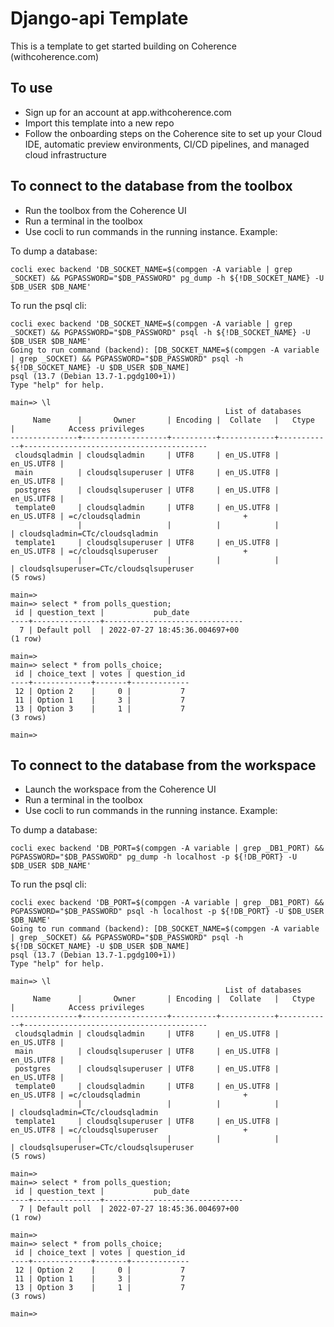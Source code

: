 # Django-api Template

This is a template to get started building on Coherence (withcoherence.com)

## To use

- Sign up for an account at app.withcoherence.com
- Import this template into a new repo
- Follow the onboarding steps on the Coherence site to set up your Cloud IDE, automatic preview environments, CI/CD pipelines, and managed cloud infrastructure

## To connect to the database from the toolbox

- Run the toolbox from the Coherence UI
- Run a terminal in the toolbox
- Use cocli to run commands in the running instance. Example:

To dump a database:

```console
cocli exec backend 'DB_SOCKET_NAME=$(compgen -A variable | grep _SOCKET) && PGPASSWORD="$DB_PASSWORD" pg_dump -h ${!DB_SOCKET_NAME} -U $DB_USER $DB_NAME'
```

To run the psql cli:

```console
cocli exec backend 'DB_SOCKET_NAME=$(compgen -A variable | grep _SOCKET) && PGPASSWORD="$DB_PASSWORD" psql -h ${!DB_SOCKET_NAME} -U $DB_USER $DB_NAME'
Going to run command (backend): [DB_SOCKET_NAME=$(compgen -A variable | grep _SOCKET) && PGPASSWORD="$DB_PASSWORD" psql -h ${!DB_SOCKET_NAME} -U $DB_USER $DB_NAME]
psql (13.7 (Debian 13.7-1.pgdg100+1))
Type "help" for help.

main=> \l
                                                List of databases
     Name      |       Owner       | Encoding |  Collate   |   Ctype    |            Access privileges            
---------------+-------------------+----------+------------+------------+-----------------------------------------
 cloudsqladmin | cloudsqladmin     | UTF8     | en_US.UTF8 | en_US.UTF8 | 
 main          | cloudsqlsuperuser | UTF8     | en_US.UTF8 | en_US.UTF8 | 
 postgres      | cloudsqlsuperuser | UTF8     | en_US.UTF8 | en_US.UTF8 | 
 template0     | cloudsqladmin     | UTF8     | en_US.UTF8 | en_US.UTF8 | =c/cloudsqladmin                       +
               |                   |          |            |            | cloudsqladmin=CTc/cloudsqladmin
 template1     | cloudsqlsuperuser | UTF8     | en_US.UTF8 | en_US.UTF8 | =c/cloudsqlsuperuser                   +
               |                   |          |            |            | cloudsqlsuperuser=CTc/cloudsqlsuperuser
(5 rows)

main=>
main=> select * from polls_question;
 id | question_text |           pub_date            
----+---------------+-------------------------------
  7 | Default poll  | 2022-07-27 18:45:36.004697+00
(1 row)

main=>
main=> select * from polls_choice;
 id | choice_text | votes | question_id 
----+-------------+-------+-------------
 12 | Option 2    |     0 |           7
 11 | Option 1    |     3 |           7
 13 | Option 3    |     1 |           7
(3 rows)

main=> 
```

## To connect to the database from the workspace

- Launch the workspace from the Coherence UI
- Run a terminal in the toolbox
- Use cocli to run commands in the running instance. Example:

To dump a database:

```console
cocli exec backend 'DB_PORT=$(compgen -A variable | grep _DB1_PORT) && PGPASSWORD="$DB_PASSWORD" pg_dump -h localhost -p ${!DB_PORT} -U $DB_USER $DB_NAME'
```

To run the psql cli:

```console
cocli exec backend 'DB_PORT=$(compgen -A variable | grep _DB1_PORT) && PGPASSWORD="$DB_PASSWORD" psql -h localhost -p ${!DB_PORT} -U $DB_USER $DB_NAME'
Going to run command (backend): [DB_SOCKET_NAME=$(compgen -A variable | grep _SOCKET) && PGPASSWORD="$DB_PASSWORD" psql -h ${!DB_SOCKET_NAME} -U $DB_USER $DB_NAME]
psql (13.7 (Debian 13.7-1.pgdg100+1))
Type "help" for help.

main=> \l
                                                List of databases
     Name      |       Owner       | Encoding |  Collate   |   Ctype    |            Access privileges            
---------------+-------------------+----------+------------+------------+-----------------------------------------
 cloudsqladmin | cloudsqladmin     | UTF8     | en_US.UTF8 | en_US.UTF8 | 
 main          | cloudsqlsuperuser | UTF8     | en_US.UTF8 | en_US.UTF8 | 
 postgres      | cloudsqlsuperuser | UTF8     | en_US.UTF8 | en_US.UTF8 | 
 template0     | cloudsqladmin     | UTF8     | en_US.UTF8 | en_US.UTF8 | =c/cloudsqladmin                       +
               |                   |          |            |            | cloudsqladmin=CTc/cloudsqladmin
 template1     | cloudsqlsuperuser | UTF8     | en_US.UTF8 | en_US.UTF8 | =c/cloudsqlsuperuser                   +
               |                   |          |            |            | cloudsqlsuperuser=CTc/cloudsqlsuperuser
(5 rows)

main=>
main=> select * from polls_question;
 id | question_text |           pub_date            
----+---------------+-------------------------------
  7 | Default poll  | 2022-07-27 18:45:36.004697+00
(1 row)

main=>
main=> select * from polls_choice;
 id | choice_text | votes | question_id 
----+-------------+-------+-------------
 12 | Option 2    |     0 |           7
 11 | Option 1    |     3 |           7
 13 | Option 3    |     1 |           7
(3 rows)

main=> 
```
